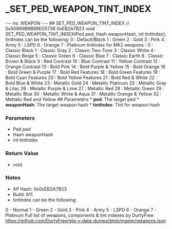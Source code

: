 # _SET_PED_WEAPON_TINT_INDEX

--- ns: WEAPON --- ## SET_PED_WEAPON_TINT_INDEX  // 0x50969B9B89ED5738 0xEB2A7B23 void SET_PED_WEAPON_TINT_INDEX(Ped ped, Hash weaponHash, int tintIndex);  tintIndex can be the following: 0 : Default/Black 1 : Green 2 : Gold 3 : Pink 4 : Army 5 : LSPD 6 : Orange 7 : Platinum  tintIndex for MK2 weapons : 0 : Classic Black 1 : Classic Gray 2 : Classic Two-Tone 3 : Classic White 4 : Classic Beige 5 : Classic Green 6 : Classic Blue 7 : Classic Earth 8 : Classic Brown & Black 9 : Red Contrast 10 : Blue Contrast 11 : Yellow Contrast 12 : Orange Contrast 13 : Bold Pink 14 : Bold Purple & Yellow 15 : Bold Orange 16 : Bold Green & Purple 17 : Bold Red Features 18 : Bold Green Features 19 : Bold Cyan Features 20 : Bold Yellow Features 21 : Bold Red & White 22 : Bold Blue & White 23 : Metallic Gold 24 : Metallic Platinum 25 : Metallic Gray & Lilac 26 : Metallic Purple & Lime 27 : Metallic Red 28 : Metallic Green 29 : Metallic Blue 30 : Metallic White & Aqua 31 : Metallic Orange & Yellow 32 : Mettalic Red and Yellow  ## Parameters * **ped**: The target ped * **weaponHash**: The target weapon hash * **tintIndex**: Tint for weapon hash

### Parameters
* Ped ped
* Hash weaponHash
* int tintIndex

### Return Value
* void

### Notes
* AP Hash: 0x0xEB2A7B23
* Build: 811
* tintIndex can be the following:

0 - Normal
1 - Green
2 - Gold
3 - Pink
4 - Army
5 - LSPD
6 - Orange
7 - Platinum
Full list of weapons, components & tint indexes by DurtyFree: https://github.com/DurtyFree/gta-v-data-dumps/blob/master/weapons.json

